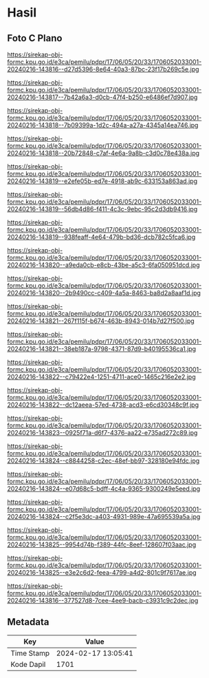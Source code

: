 # Hasil

## Foto C Plano

https://sirekap-obj-formc.kpu.go.id/e3ca/pemilu/pdpr/17/06/05/20/33/1706052033001-20240216-143816--d27d5396-8e64-40a3-87bc-23f17b269c5e.jpg

https://sirekap-obj-formc.kpu.go.id/e3ca/pemilu/pdpr/17/06/05/20/33/1706052033001-20240216-143817--7b42a6a3-d0cb-47f4-b250-e6486ef7d907.jpg

https://sirekap-obj-formc.kpu.go.id/e3ca/pemilu/pdpr/17/06/05/20/33/1706052033001-20240216-143818--7b09399a-1d2c-494a-a27a-4345a14ea746.jpg

https://sirekap-obj-formc.kpu.go.id/e3ca/pemilu/pdpr/17/06/05/20/33/1706052033001-20240216-143818--20b72848-c7af-4e6a-9a8b-c3d0c78e438a.jpg

https://sirekap-obj-formc.kpu.go.id/e3ca/pemilu/pdpr/17/06/05/20/33/1706052033001-20240216-143819--e2efe05b-ed7e-4918-ab9c-633153a863ad.jpg

https://sirekap-obj-formc.kpu.go.id/e3ca/pemilu/pdpr/17/06/05/20/33/1706052033001-20240216-143819--56db4d86-f411-4c3c-9ebc-95c2d3db9416.jpg

https://sirekap-obj-formc.kpu.go.id/e3ca/pemilu/pdpr/17/06/05/20/33/1706052033001-20240216-143819--938feaff-4e64-479b-bd36-dcb782c5fca6.jpg

https://sirekap-obj-formc.kpu.go.id/e3ca/pemilu/pdpr/17/06/05/20/33/1706052033001-20240216-143820--a9eda0cb-e8cb-43be-a5c3-6fa050951dcd.jpg

https://sirekap-obj-formc.kpu.go.id/e3ca/pemilu/pdpr/17/06/05/20/33/1706052033001-20240216-143820--2b9490cc-c409-4a5a-8463-ba8d2a8aaf1d.jpg

https://sirekap-obj-formc.kpu.go.id/e3ca/pemilu/pdpr/17/06/05/20/33/1706052033001-20240216-143821--267f115f-b674-463b-8943-014b7d27f500.jpg

https://sirekap-obj-formc.kpu.go.id/e3ca/pemilu/pdpr/17/06/05/20/33/1706052033001-20240216-143821--38eb187a-9798-4371-87d9-b40195536ca1.jpg

https://sirekap-obj-formc.kpu.go.id/e3ca/pemilu/pdpr/17/06/05/20/33/1706052033001-20240216-143822--c79422e4-1251-4711-ace0-1465c216e2e2.jpg

https://sirekap-obj-formc.kpu.go.id/e3ca/pemilu/pdpr/17/06/05/20/33/1706052033001-20240216-143822--dc12aeea-57ed-4738-acd3-e6cd30348c9f.jpg

https://sirekap-obj-formc.kpu.go.id/e3ca/pemilu/pdpr/17/06/05/20/33/1706052033001-20240216-143823--0925f71a-d6f7-4376-aa22-e735ad272c89.jpg

https://sirekap-obj-formc.kpu.go.id/e3ca/pemilu/pdpr/17/06/05/20/33/1706052033001-20240216-143824--c8844258-c2ec-48ef-bb97-328180e94fdc.jpg

https://sirekap-obj-formc.kpu.go.id/e3ca/pemilu/pdpr/17/06/05/20/33/1706052033001-20240216-143824--e07d68c5-bdff-4c4a-9365-9300249e5eed.jpg

https://sirekap-obj-formc.kpu.go.id/e3ca/pemilu/pdpr/17/06/05/20/33/1706052033001-20240216-143824--c2f5e3dc-a403-4931-989e-47a695539a5a.jpg

https://sirekap-obj-formc.kpu.go.id/e3ca/pemilu/pdpr/17/06/05/20/33/1706052033001-20240216-143825--9954d74b-f389-44fc-8eef-128607f03aac.jpg

https://sirekap-obj-formc.kpu.go.id/e3ca/pemilu/pdpr/17/06/05/20/33/1706052033001-20240216-143825--e3e2c6d2-feea-4799-a4d2-801c9f7617ae.jpg

https://sirekap-obj-formc.kpu.go.id/e3ca/pemilu/pdpr/17/06/05/20/33/1706052033001-20240216-143816--377527d8-7cee-4ee9-bacb-c3931c9c2dec.jpg


## Metadata

| Key        | Value               |
| ---------- | ------------------- |
| Time Stamp | 2024-02-17 13:05:41 |
| Kode Dapil | 1701                |



